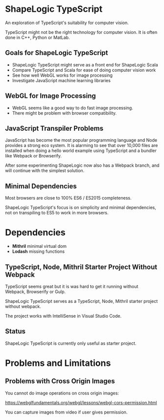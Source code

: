 # ShapeLogic TypeScript

An exploration of TypeScript's suitability for computer vision.

TypeScript might not be the right technology for computer vision. It is often done in C++, Python or MatLab.

## Goals for ShapeLogic TypeScript

* ShapeLogic TypeScript might serve as a front end for ShapeLogic Scala
* Compare TypeScript and Scala for ease of doing computer vision work
* See how well WebGL works for image processing
* Investigate JavaScript machine learning libraries

## WebGL for Image Processing

* WebGL seems like a good way to do fast image processing. 
* There might be problem with browser compatibility.

## JavaScript Transpiler Problems

JavaScript has become the most popular programming language and Node provides a strong eco system. It is alarming to see that over 10,000 files are installed when doing a hello world example using TypeScript and a bundler like Webpack or Browserify.

After some experimenting ShapeLogic now also has a Webpack branch, and will continue with the simplest solution.

## Minimal Dependencies

Most browsers are close to 100% ES6 / ES2015 completeness. 

ShapeLogic TypeScript's focus is on simplicity and minimal dependencies, not on transpiling to ES5 to work in more browsers.

# Dependencies

* **Mithril** minimal virtual dom
* **Lodash** missing functions 

## TypeScript, Node, Mithril Starter Project Without Webpack

TypeScript seems great but it is was hard to get it running without Webpack, Browserify or Gulp.

ShapeLogic TypeScript serves as a TypeScript, Node, Mithril starter project without webpack.

The project works with IntelliSense in Visual Studio Code.

## Status

ShapeLogic TypeScript is currently only useful as starter project.

# Problems and Limitations

## Problems with Cross Origin Images

You cannot do image operations on cross origin images:

https://webglfundamentals.org/webgl/lessons/webgl-cors-permission.html

You can capture images from video if user gives permission.
